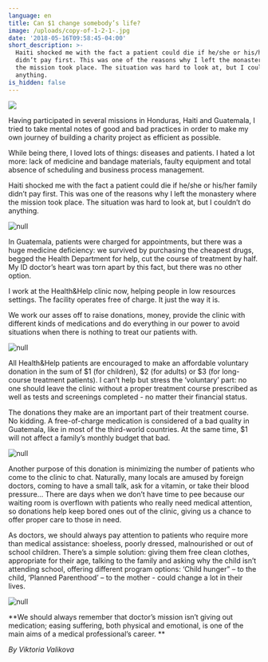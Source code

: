 ```yaml
---
language: en
title: Can $1 change somebody’s life?
image: /uploads/copy-of-1-2-1-.jpg
date: '2018-05-16T09:58:45-04:00'
short_description: >-
  Haiti shocked me with the fact a patient could die if he/she or his/her family
  didn’t pay first. This was one of the reasons why I left the monastery where
  the mission took place. The situation was hard to look at, but I couldn’t do
  anything.
is_hidden: false
---
```

![](/uploads/copy-of-1-2-1-.jpg)

Having participated in several missions in Honduras, Haiti and Guatemala, I tried to take mental notes of good and bad practices in order to make my own journey of building a charity project as efficient as possible.

While being there, I loved lots of things: diseases and patients. I hated a lot more: lack of medicine and bandage materials, faulty equipment and total absence of scheduling and business process management.

Haiti shocked me with the fact a patient could die if he/she or his/her family didn’t pay first. This was one of the reasons why I left the monastery where the mission took place. The situation was hard to look at, but I couldn’t do anything.

![null](/uploads/copy-of-1.jpg)

In Guatemala, patients were charged for appointments, but there was a huge medicine deficiency: we survived by purchasing the cheapest drugs, begged the Health Department for help, cut the course of treatment by half. My ID doctor’s heart was torn apart by this fact, but there was no other option.

I work at the Health&Help clinic now, helping people in low resources settings. The facility operates free of charge. It just the way it is.

We work our asses off to raise donations, money, provide the clinic with different kinds of medications and do everything in our power to avoid situations when there is nothing to treat our patients with.

![null](/uploads/clinica-106-из-119-.jpg)

All Health&Help patients are encouraged to make an affordable voluntary donation in the sum of $1 (for children), $2 (for adults) or $3 (for long-course treatment patients). I can’t help but stress the ‘voluntary’ part: no one should leave the clinic without a proper treatment course prescribed as well as tests and screenings completed - no matter their financial status.

The donations they make are an important part of their treatment course. No kidding. A free-of-charge medication is considered of a bad quality in Guatemala, like in most of the third-world countries. At the same time, $1 will not affect a family’s monthly budget that bad.

![null](/uploads/clinica-107-из-119-.jpg)

Another purpose of this donation is minimizing the number of patients who come to the clinic to chat. Naturally, many locals are amused by foreign doctors, coming to have a small talk, ask for a vitamin, or take their blood pressure... There are days when we don’t have time to pee because our waiting room is overflown with patients who really need medical attention, so donations help keep bored ones out of the clinic, giving us a chance to offer proper care to those in need.

As doctors, we should always pay attention to patients who require more than medical assistance: shoeless, poorly dressed, malnourished or out of school children. There’s a simple solution: giving them free clean clothes, appropriate for their age, talking to the family and asking why the child isn’t attending school, offering different program options: ‘Child hunger” – to the child, ‘Planned Parenthood’ – to the mother - could change a lot in their lives.

![null](/uploads/clinica-62-из-119-.jpg)

**We should always remember that doctor’s mission isn’t giving out medication; easing suffering, both physical and emotional, is one of the main aims of a medical professional’s career.
**

_By Viktoria Valikova_
